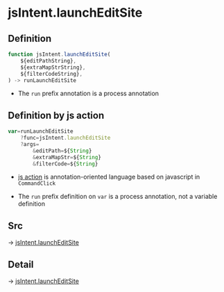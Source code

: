 # jsIntent.launchEditSite

## Definition

```js.js
function jsIntent.launchEditSite(
	${editPathString},
	${extraMapStrString},
	${filterCodeString},
) -> runLaunchEditSite
```

- The `run` prefix annotation is a process annotation
## Definition by js action

```js.js
var=runLaunchEditSite
	?func=jsIntent.launchEditSite
	?args=
		&editPath=${String}
		&extraMapStr=${String}
		&filterCode=${String}
```

- [js action](#) is annotation-oriented language based on javascript in `CommandClick`

- The `run` prefix definition on `var` is a process annotation, not a variable definition

## Src

-> [jsIntent.launchEditSite](https://github.com/puutaro/CommandClick/blob/master/app/src/main/java/com/puutaro/commandclick/fragment_lib/terminal_fragment/js_interface/JsIntent.kt#L31)

## Detail

-> [jsIntent.launchEditSite](https://github.com/puutaro/CommandClick/blob/master/md/developer/js_interface/details/JsIntent/launchEditSite.md)
